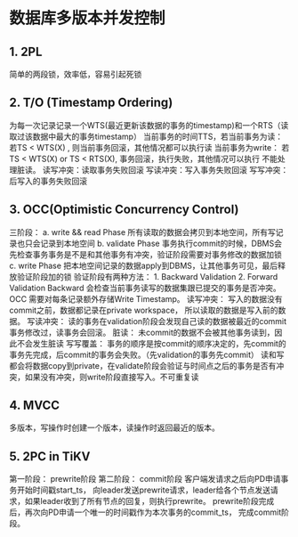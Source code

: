 # 数据库多版本并发控制

## 1. 2PL

简单的两段锁，效率低，容易引起死锁

## 2. T/O (Timestamp Ordering)

为每一次记录记录一个WTS(最近更新该数据的事务的timestamp)和一个RTS（读取过该数据中最大的事务timestamp）
当前事务的时间TTS，若当前事务为读：
若TS < WTS(X) , 则当前事务回滚，其他情况都可以执行读
当前事务为write：
若TS < WTS(X) or TS < RTS(X), 事务回滚，执行失败，其他情况可以执行
不能处理脏读。
读写冲突：读取事务失败回滚
写读冲突：写入事务失败回滚
写写冲突：后写入的事务失败回滚

## 3. OCC(Optimistic Concurrency Control)

三阶段：
	a. write && read  Phase 所有读取的数据会拷贝到本地空间，所有写记录也只会记录到本地空间
	b. validate Phase 事务执行commit的时候，DBMS会先检查事务事务是不是和其他事务有冲突，验证阶段需要对事务修改的数据加锁
	c. write Phase 把本地空间记录的数据apply到DBMS，让其他事务可见，最后释放验证阶段加的锁
验证阶段有两种方法：
    1. Backward Validation
    2. Forward Validation
Backward 会检查当前事务读写的数据集跟已提交的事务是否冲突。
OCC 需要对每条记录额外存储Write Timestamp。
读写冲突： 写入的数据没有commit之前，数据都记录在private workspace， 所以读取的数据是写入前的数据。
写读冲突： 读的事务在validation阶段会发现自己读的数据被最近的commit事务修改过，读事务会回滚。
脏读： 未commit的数据不会被其他事务读到，因此不会发生脏读
写写覆盖： 事务的顺序是按commit的顺序决定的，先commit的事务先完成，后commit的事务会失败。（先validation的事务先commit）
读和写都会将数据copy到private，在validate阶段会验证与时间点之后的事务是否有冲突，如果没有冲突，则write阶段直接写入。不可重复读

## 4. MVCC

多版本，写操作时创建一个版本，读操作时返回最近的版本。

## 5. 2PC in TiKV

第一阶段： prewrite阶段
第二阶段： commit阶段
客户端发请求之后向PD申请事务开始时间戳start_ts， 向leader发送prewrite请求，leader给各个节点发送请求，如果leader收到了所有节点的回复，则执行prewrite。
prewrite阶段完成后，再次向PD申请一个唯一的时间戳作为本次事务的commit_ts， 完成commit阶段。
